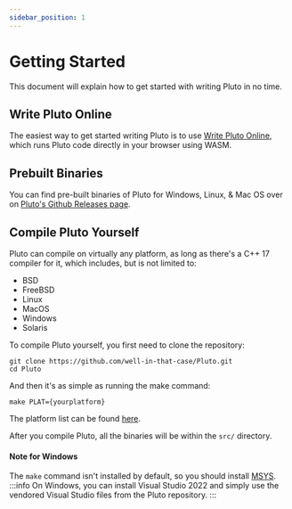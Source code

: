 ```yaml
---
sidebar_position: 1
---
```


# Getting Started

This document will explain how to get started with writing Pluto in no time.

## Write Pluto Online

The easiest way to get started writing Pluto is to use [Write Pluto Online](https://plutolang.github.io/web/), which runs Pluto code directly in your browser using WASM.

## Prebuilt Binaries

You can find pre-built binaries of Pluto for Windows, Linux, & Mac OS over on [Pluto's Github Releases page](https://github.com/PlutoLang/Pluto/releases).

## Compile Pluto Yourself

Pluto can compile on virtually any platform, as long as there's a C++ 17 compiler for it, which includes, but is not limited to:
  - BSD
  - FreeBSD
  - Linux
  - MacOS
  - Windows
  - Solaris

To compile Pluto yourself, you first need to clone the repository:
```
git clone https://github.com/well-in-that-case/Pluto.git
cd Pluto
```
And then it's as simple as running the make command:
```
make PLAT={yourplatform}
```
The platform list can be found [here](https://github.com/well-in-that-case/Pluto/blob/main/src/Makefile#L33).

After you compile Pluto, all the binaries will be within the `src/` directory.

#### Note for Windows
The `make` command isn't installed by default, so you should install [MSYS](https://www.msys2.org/).
:::info
On Windows, you can install Visual Studio 2022 and simply use the vendored Visual Studio files from the Pluto repository.
:::
